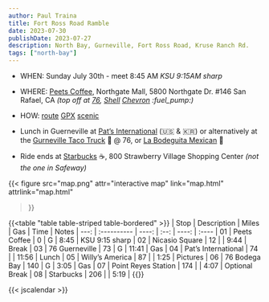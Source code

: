 ```yaml
---
author: Paul Traina
title: Fort Ross Road Ramble
date: 2023-07-30
publishDate: 2023-07-27
description: North Bay, Gurneville, Fort Ross Road, Kruse Ranch Rd.
tags: ["north-bay"]
---
```

* WHEN: Sunday July 30th - meet 8:45 AM *KSU 9:15AM sharp*

* WHERE: [Peets Coffee](https://goo.gl/maps/Nr19wF2eEhyFY9L28),
   Northgate Mall, 5800 Northgate Dr. #146 San Rafael, CA
   *(top off at [76](https://goo.gl/maps/F1zv2PQTcjTju17X6),
   [Shell](https://goo.gl/maps/7iN9H6bbP4ePVyYt9)
   [Chevron](https://goo.gl/maps/F3aGLG3vAwCmEkaK9) :fuel_pump:)*

* HOW:
  [route](map.html)
  [GPX](fort-ross.gpx)
  [scenic](https://scenicapp.space/route/ByyIxbmz)

* Lunch in Guerneville at
[Pat’s International](https://goo.gl/maps/b1wHVau5ZGLLCUjY7) (:us: & :kr:)
or alternatively at the
[Gurneville Taco Truck](https://www.guernevilletacotruck.com) :taco: @ 76, or
[La Bodeguita Mexican](https://goo.gl/maps/BrJcXxdC16p3T3iB7) :burrito:

* Ride ends at [Starbucks](https://goo.gl/maps/BrJcXxdC16p3T3iB7) :coffee:,
800 Strawberry Village Shopping Center *(not the one in Safeway)*

{{< figure src="map.png" attr="interactive map"
    link="map.html" attrlink="map.html"
>}}

{{<table "table table-striped table-bordered" >}}
| Stop | Description          | Miles | Gas  | Time  | Notes
| ---: | :----------          | ----: | :--: | ----: | :----
|   01 | Peets Coffee         | 0     | G    |  8:45 | KSU 9:15 sharp
|   02 | Nicasio Square       | 12    |      |  9:44 | Break
|   03 | 76 Guerneville       | 73    | G    | 11:41 | Gas
|   04 | Pat’s International  | 74    |      | 11:56 | Lunch
|   05 | Willy’s America      | 87    |      |  1:25 | Pictures
|   06 | 76 Bodega Bay        | 140   | G    |  3:05 | Gas
|   07 | Point Reyes Station  | 174   |      |  4:07 | Optional Break
|   08 | Starbucks            | 206   |      |  5:19 |
{{</table>}}

{{< jscalendar >}}
